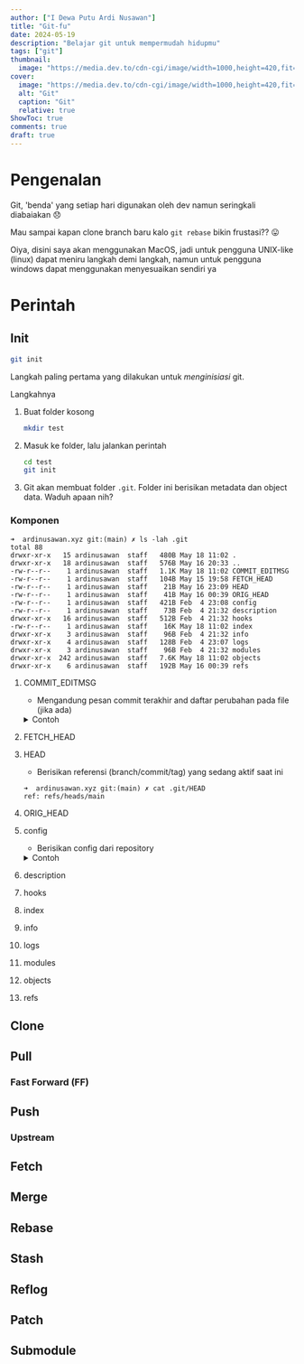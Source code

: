 ```yaml
---
author: ["I Dewa Putu Ardi Nusawan"]
title: "Git-fu"
date: 2024-05-19
description: "Belajar git untuk mempermudah hidupmu"
tags: ["git"]
thumbnail:
  image: "https://media.dev.to/cdn-cgi/image/width=1000,height=420,fit=cover,gravity=auto,format=auto/https%3A%2F%2Fdev-to-uploads.s3.amazonaws.com%2Fi%2Fnsbbm80zgqqypxyqtx1d.png"
cover:
  image: "https://media.dev.to/cdn-cgi/image/width=1000,height=420,fit=cover,gravity=auto,format=auto/https%3A%2F%2Fdev-to-uploads.s3.amazonaws.com%2Fi%2Fnsbbm80zgqqypxyqtx1d.png"
  alt: "Git"
  caption: "Git"
  relative: true
ShowToc: true
comments: true
draft: true
---
```


# Pengenalan
Git, 'benda' yang setiap hari digunakan oleh dev namun seringkali diabaiakan 😞

Mau sampai kapan clone branch baru kalo `git rebase` bikin frustasi?? 😛

Oiya, disini saya akan menggunakan MacOS, jadi untuk pengguna UNIX-like (linux) dapat meniru langkah demi langkah, namun untuk pengguna windows dapat menggunakan menyesuaikan sendiri ya

# Perintah

## Init
```sh
git init
```
Langkah paling pertama yang dilakukan untuk *menginisiasi* git.

Langkahnya
1. Buat folder kosong
    ```sh
    mkdir test
    ```
1. Masuk ke folder, lalu jalankan perintah
    ```sh
    cd test
    git init
    ```
1. Git akan membuat folder `.git`. Folder ini berisikan metadata dan object data. Waduh apaan nih?
### Komponen
```
➜  ardinusawan.xyz git:(main) ✗ ls -lah .git
total 88
drwxr-xr-x   15 ardinusawan  staff   480B May 18 11:02 .
drwxr-xr-x   18 ardinusawan  staff   576B May 16 20:33 ..
-rw-r--r--    1 ardinusawan  staff   1.1K May 18 11:02 COMMIT_EDITMSG
-rw-r--r--    1 ardinusawan  staff   104B May 15 19:58 FETCH_HEAD
-rw-r--r--    1 ardinusawan  staff    21B May 16 23:09 HEAD
-rw-r--r--    1 ardinusawan  staff    41B May 16 00:39 ORIG_HEAD
-rw-r--r--    1 ardinusawan  staff   421B Feb  4 23:08 config
-rw-r--r--    1 ardinusawan  staff    73B Feb  4 21:32 description
drwxr-xr-x   16 ardinusawan  staff   512B Feb  4 21:32 hooks
-rw-r--r--    1 ardinusawan  staff    16K May 18 11:02 index
drwxr-xr-x    3 ardinusawan  staff    96B Feb  4 21:32 info
drwxr-xr-x    4 ardinusawan  staff   128B Feb  4 23:07 logs
drwxr-xr-x    3 ardinusawan  staff    96B Feb  4 21:32 modules
drwxr-xr-x  242 ardinusawan  staff   7.6K May 18 11:02 objects
drwxr-xr-x    6 ardinusawan  staff   192B May 16 00:39 refs
```
1. COMMIT_EDITMSG
    - Mengandung pesan commit terakhir and daftar perubahan pada file (jika ada)
    <details>
        <summary>Contoh</summary>

        ➜  ardinusawan.xyz git:(main) ✗ cat .git/COMMIT_EDITMSG
        Add neovim-ftw draft
        # Please enter the commit message for your changes. Lines starting
        # with '#' will be ignored, and an empty message aborts the commit.
        #
        # On branch main
        # Your branch is up to date with 'origin/main'.
        #
        # Changes to be committed:
        #       modified:   content/posts/auth-multi-platform/index.md
        #       modified:   content/posts/git-fu/index.md
        #       new file:   content/posts/neovim-ftw/index.md
        #       modified:   content/posts/website-in-pi/index.md
        #       modified:   public/index.html
        #       modified:   public/index.json
        #       modified:   public/index.xml
        #       modified:   public/posts/auth-multi-platform/index.html
        #       new file:   public/posts/freedom-with-neovim/index.html
        #       modified:   public/posts/git-fu/index.html
        #       new file:   public/posts/neovim-ftw/index.html
        #       modified:   public/posts/website-in-pi/index.html
        #       new file:   public/tags/neovim/index.html
        #       new file:   public/tags/neovim/index.xml
        #       new file:   public/tags/neovim/page/1/index.html
        #       new file:   public/tags/vim/index.html
        #       new file:   public/tags/vim/index.xml
        #       new file:   public/tags/vim/page/1/index.html
    </details>
1. FETCH_HEAD

1. HEAD
   - Berisikan referensi (branch/commit/tag) yang sedang aktif saat ini
   ```
   ➜  ardinusawan.xyz git:(main) ✗ cat .git/HEAD
   ref: refs/heads/main
   ```
1. ORIG_HEAD
1. config
    - Berisikan config dari repository
    <details>
        <summary>Contoh</summary>

        ➜  ardinusawan.xyz git:(main) ✗ cat .git/config
        [core]
                repositoryformatversion = 0
                filemode = true
                bare = false
                logallrefupdates = true
                ignorecase = true
                precomposeunicode = true
        [submodule "themes/PaperMod"]
                url = https://github.com/adityatelange/hugo-PaperMod.git
                active = true
        [remote "origin"]
                url = git@github.com:ardinusawan/ardinusawan.github.io.git
                fetch = +refs/heads/*:refs/remotes/origin/*
        [branch "main"]
                remote = origin
                merge = refs/heads/main

    </details>
1. description
1. hooks
1. index
1. info
1. logs
1. modules
1. objects
1. refs

## Clone

## Pull
### Fast Forward (FF)

## Push
### Upstream

## Fetch

## Merge

## Rebase

## Stash

## Reflog

## Patch

## Submodule
